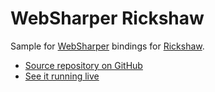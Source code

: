# WebSharper Rickshaw

Sample for [WebSharper](https://websharper.com) bindings for [Rickshaw](http://shutterstock.github.io/rickshaw/).

* [Source repository on GitHub](https://github.com/websharper-samples/Rickshaw)
* [See it running live](https://websharper-samples.github.io/Rickshaw)
